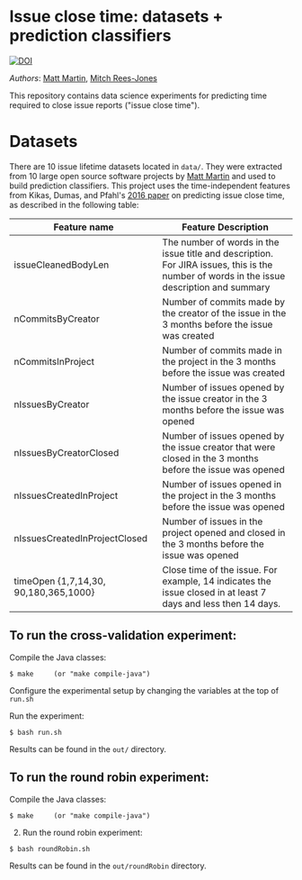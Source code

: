 # Issue close time: datasets + prediction classifiers
[![DOI](https://zenodo.org/badge/DOI/10.5281/zenodo.197111.svg)](https://doi.org/10.5281/zenodo.197111)

*Authors*: [Matt Martin](https://github.com/mjmartin23), [Mitch Rees-Jones](https://github.com/reesjones/)

This repository contains data science experiments for predicting time required to close issue reports ("issue close time").

# Datasets
There are 10 issue lifetime datasets located in `data/`. They were extracted from 10 large open source software projects by [Matt Martin](https://github.com/mjmartin23) and used to build prediction classifiers. This project uses the time-independent features from Kikas, Dumas, and Pfahl's [2016 paper](http://doi.acm.org/10.1145/2901739.2901751) on predicting issue close time, as described in the following table:

| Feature name                  | Feature Description |
|-------------------------------|---------------------|
|issueCleanedBodyLen            | The number of words in the issue title and description. For JIRA issues, this is the number of words in the issue description and summary |
| nCommitsByCreator             | Number of commits made by the creator of the issue in the 3 months before the issue was created |
| nCommitsInProject             | Number of commits made in the project in the 3 months before the issue was created |
| nIssuesByCreator              | Number of issues opened by the issue creator in the 3 months before the issue was opened |
| nIssuesByCreatorClosed        | Number of issues opened by the issue creator that were closed in the 3 months before the issue was opened |
| nIssuesCreatedInProject       | Number of issues opened in the project in the 3 months before the issue was opened |
| nIssuesCreatedInProjectClosed | Number of issues in the project opened and closed in the 3 months before the issue was opened |
| timeOpen {1,7,14,30, 90,180,365,1000} | Close time of the issue. For example, $14$ indicates the issue closed in at least 7 days and less then 14 days. |

## To run the cross-validation experiment:
Compile the Java classes:

```
$ make     (or "make compile-java")
```
Configure the experimental setup by changing the variables at the top of `run.sh`

Run the experiment:

```
$ bash run.sh
```

Results can be found in the `out/` directory.

## To run the round robin experiment:
Compile the Java classes:

```
$ make     (or "make compile-java")
```
2. Run the round robin experiment:

```
$ bash roundRobin.sh
```
Results can be found in the `out/roundRobin` directory.
